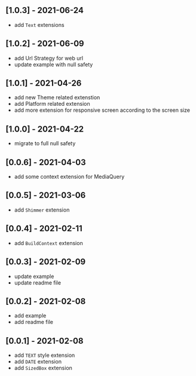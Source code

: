 ## [1.0.3] - 2021-06-24
* add `Text` extensions


## [1.0.2] - 2021-06-09
* add Url Strategy for web url
* update example with null safety

## [1.0.1] - 2021-04-26
* add new Theme related extenstion
* add Platform related extension
* add more extension for responsive screen according to the screen size

## [1.0.0] - 2021-04-22
* migrate to full null safety

## [0.0.6] - 2021-04-03
* add some context extension for MediaQuery

## [0.0.5] - 2021-03-06
* add `Shimmer` extension

## [0.0.4] - 2021-02-11
* add `BuildContext` extension

## [0.0.3] - 2021-02-09
* update example
* update readme file

## [0.0.2] - 2021-02-08
* add example
* add readme file

## [0.0.1] - 2021-02-08
* add `TEXT` style extension
* add `DATE` extension
* add `SizedBox` extension
